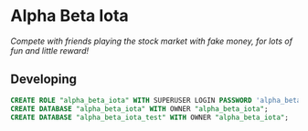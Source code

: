 # Alpha Beta Iota

_Compete with friends playing the stock market with fake money, for lots of fun
and little reward!_

## Developing

```sql
CREATE ROLE "alpha_beta_iota" WITH SUPERUSER LOGIN PASSWORD 'alpha_beta_iota';
CREATE DATABASE "alpha_beta_iota" WITH OWNER "alpha_beta_iota";
CREATE DATABASE "alpha_beta_iota_test" WITH OWNER "alpha_beta_iota";
```
